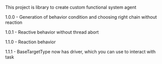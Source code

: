 This project is library to create custom functional system agent

1.0.0 - Generation of behavior condition and choosing right chain without reaction

1.0.1 - Reactive behavior without thread abort

1.1.0 - Reaction behavior

1.1.1 - BaseTargetType now has driver, which you can use to interact with task